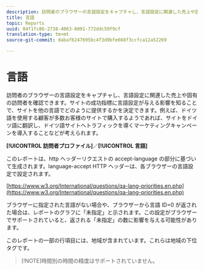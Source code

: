 ```yaml
---
description: 訪問者のブラウザーの言語設定をキャプチャし、言語設定に関連した売上や固有の訪問者を確認できます。サイトの成功指標に言語設定が与える影響を知ることで、サイトを他の言語でどのように提供するかを決定できます。例えば、ドイツ語を使用する顧客が多数お客様のサイトで購入するようであれば、サイトをドイツ語に翻訳し、ドイツ語サイトへトラフィックを導くマーケティングキャンペーンを導入することなどが考えられます。
title: 言語
topic: Reports
uuid: 04f1fc86-2738-4063-8091-772ddc59f9cf
translation-type: tm+mt
source-git-commit: dabaf6247695bc4f3d9bfe668f3ccfca12a52269

---
```



# 言語

訪問者のブラウザーの言語設定をキャプチャし、言語設定に関連した売上や固有の訪問者を確認できます。サイトの成功指標に言語設定が与える影響を知ることで、サイトを他の言語でどのように提供するかを決定できます。例えば、ドイツ語を使用する顧客が多数お客様のサイトで購入するようであれば、サイトをドイツ語に翻訳し、ドイツ語サイトへトラフィックを導くマーケティングキャンペーンを導入することなどが考えられます。

**[!UICONTROL 訪問者プロファイル]**／**[!UICONTROL 言語]**

このレポートは、http ヘッダーリクエストの accept-language の部分に基づいて生成されます。language-accept HTTP ヘッダーは、各ブラウザーの言語設定で設定されます。

[https://www.w3.org/International/questions/qa-lang-priorities.en.php](https://www.w3.org/International/questions/qa-lang-priorities.en.php)

ブラウザーに指定された言語がない場合や、ブラウザーから言語 ID=0 が返された場合は、レポートのグラフに「未指定」と示されます。この設定がブラウザーでサポートされていると、返される「未指定」の数に影響を与える可能性があります。

このレポートの一部の行項目には、地域が含まれています。これらは地域の下位タグです。

>[!NOTE]時間別の時間の精度はサポートされていません。


